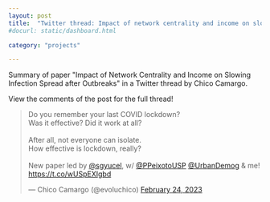 ```yaml
---
layout: post
title:  "Twitter thread: Impact of network centrality and income on slowing infection spread after outbreaks"
#docurl: static/dashboard.html

category: "projects"

---
```

Summary of paper "Impact of Network Centrality and Income on Slowing Infection Spread after Outbreaks" in a Twitter thread by Chico Camargo.

View the comments of the post for the full thread!

<blockquote class="twitter-tweet"><p lang="en" dir="ltr">Do you remember your last COVID lockdown?<br>Was it effective? Did it work at all?<br><br>After all, not everyone can isolate.<br>How effective is lockdown, really?<br><br>New paper led by <a href="https://twitter.com/sgyucel?ref_src=twsrc%5Etfw">@sgyucel</a>, w/ <a href="https://twitter.com/PPeixotoUSP?ref_src=twsrc%5Etfw">@PPeixotoUSP</a> <a href="https://twitter.com/UrbanDemog?ref_src=twsrc%5Etfw">@UrbanDemog</a> &amp; me! <a href="https://t.co/wUSpEXIgbd">https://t.co/wUSpEXIgbd</a></p>&mdash; Chico Camargo (@evoluchico) <a href="https://twitter.com/evoluchico/status/1629140610396442626?ref_src=twsrc%5Etfw">February 24, 2023</a></blockquote> <script async src="https://platform.twitter.com/widgets.js" charset="utf-8"></script>




